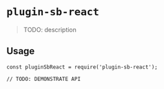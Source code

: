 # `plugin-sb-react`

> TODO: description

## Usage

```
const pluginSbReact = require('plugin-sb-react');

// TODO: DEMONSTRATE API
```
